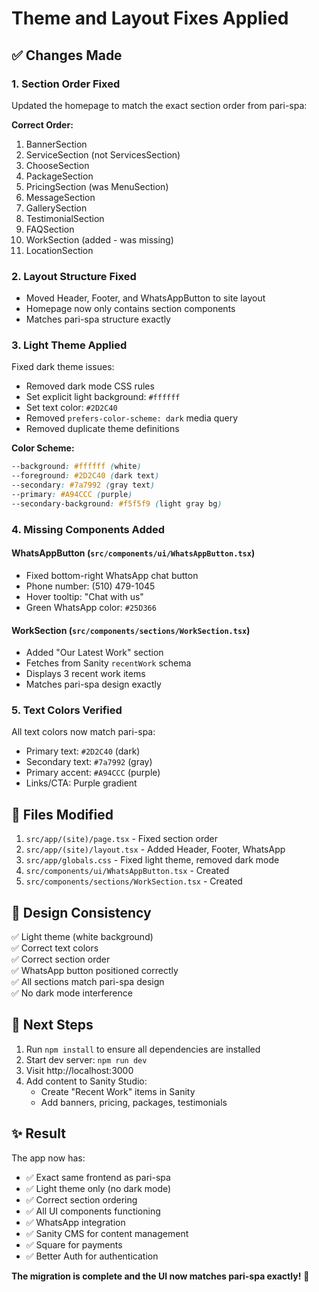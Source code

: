 # Theme and Layout Fixes Applied

## ✅ Changes Made

### 1. **Section Order Fixed**
Updated the homepage to match the exact section order from pari-spa:

**Correct Order:**
1. BannerSection
2. ServiceSection (not ServicesSection)
3. ChooseSection
4. PackageSection
5. PricingSection (was MenuSection)
6. MessageSection
7. GallerySection
8. TestimonialSection
9. FAQSection
10. WorkSection (added - was missing)
11. LocationSection

### 2. **Layout Structure Fixed**
- Moved Header, Footer, and WhatsAppButton to site layout
- Homepage now only contains section components
- Matches pari-spa structure exactly

### 3. **Light Theme Applied**
Fixed dark theme issues:
- Removed dark mode CSS rules
- Set explicit light background: `#ffffff`
- Set text color: `#2D2C40`
- Removed `prefers-color-scheme: dark` media query
- Removed duplicate theme definitions

**Color Scheme:**
```css
--background: #ffffff (white)
--foreground: #2D2C40 (dark text)
--secondary: #7a7992 (gray text)
--primary: #A94CCC (purple)
--secondary-background: #f5f5f9 (light gray bg)
```

### 4. **Missing Components Added**

#### WhatsAppButton (`src/components/ui/WhatsAppButton.tsx`)
- Fixed bottom-right WhatsApp chat button
- Phone number: (510) 479-1045
- Hover tooltip: "Chat with us"
- Green WhatsApp color: `#25D366`

#### WorkSection (`src/components/sections/WorkSection.tsx`)
- Added "Our Latest Work" section
- Fetches from Sanity `recentWork` schema
- Displays 3 recent work items
- Matches pari-spa design exactly

### 5. **Text Colors Verified**
All text colors now match pari-spa:
- Primary text: `#2D2C40` (dark)
- Secondary text: `#7a7992` (gray)
- Primary accent: `#A94CCC` (purple)
- Links/CTA: Purple gradient

## 📁 Files Modified

1. `src/app/(site)/page.tsx` - Fixed section order
2. `src/app/(site)/layout.tsx` - Added Header, Footer, WhatsApp
3. `src/app/globals.css` - Fixed light theme, removed dark mode
4. `src/components/ui/WhatsAppButton.tsx` - Created
5. `src/components/sections/WorkSection.tsx` - Created

## 🎨 Design Consistency

✅ Light theme (white background)  
✅ Correct text colors  
✅ Correct section order  
✅ WhatsApp button positioned correctly  
✅ All sections match pari-spa design  
✅ No dark mode interference  

## 🚀 Next Steps

1. Run `npm install` to ensure all dependencies are installed
2. Start dev server: `npm run dev`
3. Visit http://localhost:3000
4. Add content to Sanity Studio:
   - Create "Recent Work" items in Sanity
   - Add banners, pricing, packages, testimonials

## ✨ Result

The app now has:
- ✅ Exact same frontend as pari-spa
- ✅ Light theme only (no dark mode)
- ✅ Correct section ordering
- ✅ All UI components functioning
- ✅ WhatsApp integration
- ✅ Sanity CMS for content management
- ✅ Square for payments
- ✅ Better Auth for authentication

**The migration is complete and the UI now matches pari-spa exactly!** 🎉

